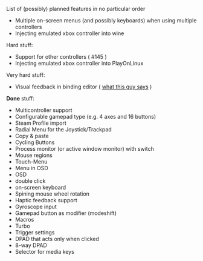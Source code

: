 List of (possibly) planned features in no particular order

- Multiple on-screen menus (and possibly keyboards) when using multiple controllers
- Injecting emulated xbox controller into wine

Hard stuff:
- Support for other controllers ( #145 )
- Injecting emulated xbox controller into PlayOnLinux

Very hard stuff:
- Visual feedback in binding editor ( [what this guy says](https://www.reddit.com/r/linux_gaming/comments/5pcdmr/sc_controller_use_steam_controller_without_steam/dcqpvf4/) )

**Done** stuff:
- Multicontroller support
- Configurable gamepad type (e.g. 4 axes and 16 buttons)
- Steam Profile import
- Radial Menu for the Joystick/Trackpad
- Copy & paste
- Cycling Buttons
- Process monitor (or active window monitor) with switch
- Mouse regions
- Touch-Menu
- Menu in OSD
- OSD
- double click
- on-screen keyboard
- Spining mouse wheel rotation
- Haptic feedback support
- Gyroscope input
- Gamepad button as modifier (modeshift)
- Macros
- Turbo
- Trigger settings
- DPAD that acts only when clicked
- 8-way DPAD
- Selector for media keys
